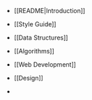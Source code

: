 - [[README|Introduction]]
- [[Style Guide]]

- [[Data Structures]]
- [[Algorithms]]
- [[Web Development]]
- [[Design]]
- 